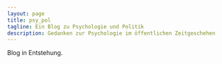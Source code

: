 ```yaml
---
layout: page
title: psy_pol
tagline: Ein Blog zu Psychologie und Politik
description: Gedanken zur Psychologie im öffentlichen Zeitgeschehen
---
```


Blog in Entstehung.